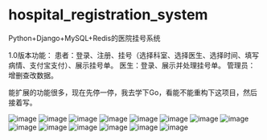 # hospital_registration_system
Python+Django+MySQL+Redis的医院挂号系统

1.0版本功能：
患者：登录、注册、挂号（选择科室、选择医生、选择时间、填写病情、支付宝支付）、展示挂号单。
医生：登录、展示并处理挂号单。
管理员：增删查改数据。

能扩展的功能很多，现在先停一停，我去学下Go，看能不能重构下这项目，然后接着写。

![image](https://user-images.githubusercontent.com/87610378/170831406-f3737a44-6b18-4d9e-a60b-5483dc28035f.png)
![image](https://user-images.githubusercontent.com/87610378/170831420-b8238422-b40b-4467-bec2-eeec9d7f4db2.png)
![image](https://user-images.githubusercontent.com/87610378/170831548-9731a9fe-b39f-4aa3-bf71-93535463381f.png)
![image](https://user-images.githubusercontent.com/87610378/170831561-0b3585f1-a578-4b3f-bb8b-f5eea5cc15ea.png)
![image](https://user-images.githubusercontent.com/87610378/170831443-bc30e5e5-3a1a-43c8-8107-6146ebbfd29f.png)
![image](https://user-images.githubusercontent.com/87610378/170831457-0f55ebd3-f0d0-409e-ae7b-5e4c52e22fb3.png)
![image](https://user-images.githubusercontent.com/87610378/170831477-c0097612-eefc-4d95-8118-e5b22bb1b12d.png)
![image](https://user-images.githubusercontent.com/87610378/170831530-9ea735a7-1d41-4241-bfad-b78d05df5f91.png)
![image](https://user-images.githubusercontent.com/87610378/170831500-fe9f0686-4814-4a99-888d-1a77cc229607.png)
![image](https://user-images.githubusercontent.com/87610378/170831615-710375e7-4259-4359-8d66-f716152ce429.png)
![image](https://user-images.githubusercontent.com/87610378/170831649-08fe080b-ccc7-4885-b101-3c9465cf019c.png)
![image](https://user-images.githubusercontent.com/87610378/170831662-13a6f0ac-df04-4683-a26b-757ebda091d0.png)
![image](https://user-images.githubusercontent.com/87610378/170831673-404c2d60-bcb1-41b7-8854-b6b217ee1d24.png)
![image](https://user-images.githubusercontent.com/87610378/170831690-31399feb-81a4-4f8f-a392-81d6bbd4402e.png)
